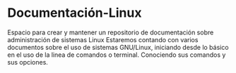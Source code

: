 # Documentación-Linux
Espacio para crear y mantener un repositorio de documentación sobre administración de sistemas Linux
Estaremos contando con varios documentos sobre el uso de sistemas GNU/Linux, iniciando desde lo básico en el uso de la linea de comandos o terminal. Conociendo sus comandos y sus opciones.
